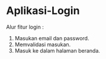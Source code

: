 # Aplikasi-Login
Alur fitur login :
1. Masukan email dan password.
2. Memvalidasi masukan.
3. Masuk ke dalam halaman beranda.
